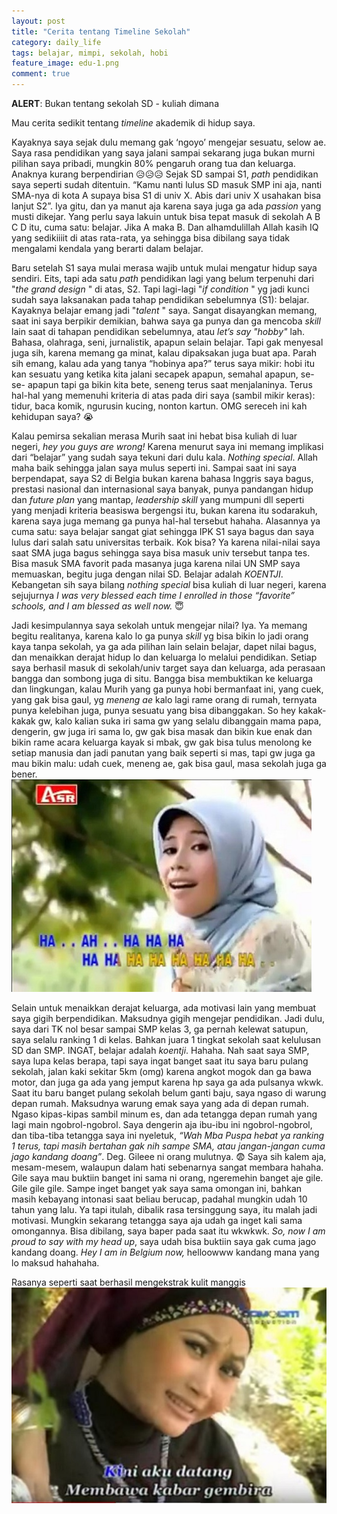 ```yaml
---
layout: post
title: "Cerita tentang Timeline Sekolah"
category: daily_life
tags: belajar, mimpi, sekolah, hobi
feature_image: edu-1.png
comment: true
---  
```


__ALERT__: Bukan tentang sekolah SD - kuliah dimana

Mau cerita sedikit tentang _timeline_ akademik di hidup saya.

Kayaknya saya sejak dulu memang gak ‘ngoyo’ mengejar sesuatu, selow ae. Saya rasa pendidikan yang saya jalani sampai sekarang juga bukan murni pilihan saya pribadi, mungkin 80% pengaruh orang tua dan keluarga. Anaknya kurang berpendirian 😥😥😥 Sejak SD sampai S1, _path_ pendidikan saya seperti sudah ditentuin. “Kamu nanti lulus SD masuk SMP ini aja, nanti SMA-nya di kota A supaya bisa S1 di univ X. Abis dari univ X usahakan bisa lanjut S2”. Iya gitu, dan ya manut aja karena saya juga ga ada _passion_ yang musti dikejar. Yang perlu saya lakuin untuk bisa tepat masuk di sekolah A B C D itu, cuma satu: belajar. Jika A maka B. Dan alhamdulillah Allah kasih IQ yang sedikiiiit di atas rata-rata, ya sehingga bisa dibilang saya tidak mengalami kendala yang berarti dalam belajar.

Baru setelah S1 saya mulai merasa wajib untuk mulai mengatur hidup saya sendiri. Eits, tapi ada satu _path_ pendidikan lagi yang belum terpenuhi dari "_the grand design_ " di atas, S2. Tapi lagi-lagi "_if condition_ " yg jadi kunci sudah saya laksanakan pada tahap pendidikan sebelumnya (S1): belajar. Kayaknya belajar emang jadi "_talent_ " saya. Sangat disayangkan memang, saat ini saya berpikir demikian, bahwa saya ga punya dan ga mencoba _skill_ lain saat di tahapan pendidikan sebelumnya, atau _let’s say "hobby"_ lah. Bahasa, olahraga, seni, jurnalistik, apapun selain belajar. Tapi gak menyesal juga sih, karena memang ga minat, kalau dipaksakan juga buat apa. Parah sih emang, kalau ada yang tanya “hobinya apa?” terus saya mikir: hobi itu kan sesuatu yang ketika kita jalani secapek apapun, semahal apapun, se- se- apapun tapi ga bikin kita bete, seneng terus saat menjalaninya. Terus hal-hal yang memenuhi kriteria di atas pada diri saya (sambil mikir keras): tidur, baca komik, ngurusin kucing, nonton kartun. OMG sereceh ini kah kehidupan saya? 😭

Kalau pemirsa sekalian merasa Murih saat ini hebat bisa kuliah di luar negeri, _hey you guys are wrong!_ Karena menurut saya ini memang implikasi dari “belajar” yang sudah saya tekuni dari dulu kala. _Nothing special_. Allah maha baik sehingga jalan saya mulus seperti ini. Sampai saat ini saya berpendapat, saya S2 di Belgia bukan karena bahasa Inggris saya bagus, prestasi nasional dan internasional saya banyak, punya pandangan hidup dan _future plan_ yang mantap, _leadership skill_ yang mumpuni dll seperti yang menjadi kriteria beasiswa bergengsi itu, bukan karena itu sodarakuh, karena saya juga memang ga punya hal-hal tersebut hahaha. Alasannya ya cuma satu: saya belajar sangat giat sehingga IPK S1 saya bagus dan saya lulus dari salah satu universitas terbaik. Kok bisa? Ya karena nilai-nilai saya saat SMA juga bagus sehingga saya bisa masuk univ tersebut tanpa tes. Bisa masuk SMA favorit pada masanya juga karena nilai UN SMP saya memuaskan, begitu juga dengan nilai SD. Belajar adalah _KOENTJI_. Kebangetan sih saya bilang _nothing special_ bisa kuliah di luar negeri, karena sejujurnya _I was very blessed each time I enrolled in those “favorite” schools, and I am blessed as well now._ 😇

Jadi kesimpulannya saya sekolah untuk mengejar nilai? Iya. Ya memang begitu realitanya, karena kalo lo ga punya _skill_ yg bisa bikin lo jadi orang kaya tanpa sekolah, ya ga ada pilihan lain selain belajar, dapet nilai bagus, dan menaikkan derajat hidup lo dan keluarga lo melalui pendidikan. Setiap saya berhasil masuk di sekolah/univ target saya dan keluarga, ada perasaan bangga dan sombong juga di situ. Bangga bisa membuktikan ke keluarga dan lingkungan, kalau Murih yang ga punya hobi bermanfaat ini, yang cuek, yang gak bisa gaul, yg _meneng ae_ kalo lagi rame orang di rumah, ternyata punya kelebihan juga, punya sesuatu yang bisa dibanggakan. So hey kakak-kakak gw, kalo kalian suka iri sama gw yang selalu dibanggain mama papa, dengerin, gw juga iri sama lo, gw gak bisa masak dan bikin kue enak dan bikin rame acara keluarga kayak si mbak, gw gak bisa tulus menolong ke setiap manusia dan jadi panutan yang baik seperti si mas, tapi gw juga ga mau bikin malu: udah cuek, meneng ae, gak bisa gaul, masa sekolah juga ga bener.                                                                            
![memes 1](/assets/img/memes-2.jpg)


Selain untuk menaikkan derajat keluarga, ada motivasi lain yang membuat saya gigih berpendidikan. Maksudnya gigih mengejar pendidikan. Jadi dulu, saya dari TK nol besar sampai SMP kelas 3, ga pernah kelewat satupun, saya selalu ranking 1 di kelas. Bahkan juara 1 tingkat sekolah saat kelulusan SD dan SMP. INGAT, belajar adalah _koentji_. Hahaha. Nah saat saya SMP, saya lupa kelas berapa, tapi saya ingat banget saat itu saya baru pulang sekolah, jalan kaki sekitar 5km (omg) karena angkot mogok dan ga bawa motor, dan juga ga ada yang jemput karena hp saya ga ada pulsanya wkwk. Saat itu baru banget pulang sekolah belum ganti baju, saya ngaso di warung depan rumah. Maksudnya warung emak saya yang ada di depan rumah. Ngaso kipas-kipas sambil minum es, dan ada tetangga depan rumah yang lagi main ngobrol-ngobrol. Saya dengerin aja ibu-ibu ini ngobrol-ngobrol, dan tiba-tiba tetangga saya ini nyeletuk, _“Wah Mba Puspa hebat ya ranking 1 terus, tapi masih bertahan gak nih sampe SMA, atau jangan-jangan cuma jago kandang doang”_. Deg. Gileee ni orang mulutnya. 😨 Saya sih kalem aja, mesam-mesem, walaupun dalam hati sebenarnya sangat membara hahaha. Gile saya mau buktiin banget ini sama ni orang, ngeremehin banget aje gile. Gile gile gile. Sampe inget banget yak saya sama omongan ini, bahkan masih kebayang intonasi saat beliau berucap, padahal mungkin udah 10 tahun yang lalu. Ya tapi itulah, dibalik rasa tersinggung saya, itu malah jadi motivasi. Mungkin sekarang tetangga saya aja udah ga inget kali sama omongannya. Bisa dibilang, saya baper pada saat itu wkwkwk. _So, now I am proud to say with my head up_, saya udah bisa buktiin saya gak cuma jago kandang doang. _Hey I am in Belgium now,_ helloowww kandang mana yang lo maksud hahahaha.

Rasanya seperti saat berhasil mengekstrak kulit manggis                                                  
![memes 2](/assets/img/memes-3.jpg)
